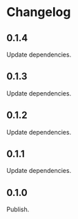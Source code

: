 # Changelog

## 0.1.4

Update dependencies.

## 0.1.3

Update dependencies.

## 0.1.2

Update dependencies.

## 0.1.1

Update dependencies.

## 0.1.0

Publish.
